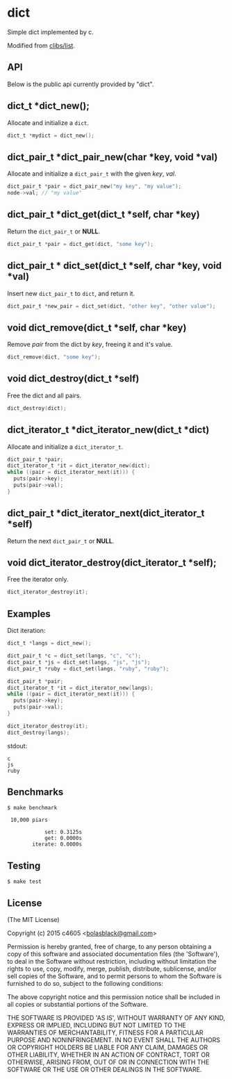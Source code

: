 
# dict

Simple dict implemented by c.

Modified from [clibs/list](https://github.com/clibs/list).

## API

Below is the public api currently provided by "dict".

## dict_t *dict_new();

Allocate and initialize a `dict`.

```c
dict_t *mydict = dict_new();
```

## dict_pair_t \*dict_pair_new(char *key, void *val)

Allocate and initialize a `dict_pair_t` with the given _key_, _val_.

```c
dict_pair_t *pair = dict_pair_new("my key", "my value");
node->val; // "my value"
```

## dict_pair_t \*dict_get(dict_t \*self, char *key)

Return the `dict_pair_t` or __NULL__.

```c
dict_pair_t *pair = dict_get(dict, "some key");
```

## dict_pair_t \* dict_set(dict_t \*self, char *key, void *val)

Insert new `dict_pair_t` to `dict`, and return it.

```c
dict_pair_t *new_pair = dict_set(dict, "other key", "other value");
```

## void dict_remove(dict_t \*self, char *key)

Remove _pair_ from the dict by _key_, freeing it and it's value.

```c
dict_remove(dict, "some key");
```

## void dict_destroy(dict_t *self)

Free the dict and all pairs.

```c
dict_destroy(dict);
```

## dict_iterator_t \*dict_iterator_new(dict_t *dict)

Allocate and initialize a `dict_iterator_t`.

```c
dict_pair_t *pair;
dict_iterator_t *it = dict_iterator_new(dict);
while ((pair = dict_iterator_next(it))) {
  puts(pair->key);
  puts(pair->val);
}
```

## dict_pair_t \*dict_iterator_next(dict_iterator_t *self)

Return the next `dict_pair_t` or __NULL__.

## void dict_iterator_destroy(dict_iterator_t *self);

Free the iterator only.

```c
dict_iterator_destroy(it);
```

## Examples

Dict iteration:

```c
dict_t *langs = dict_new();

dict_pair_t *c = dict_set(langs, "c", "c");
dict_pair_t *js = dict_set(langs, "js", "js");
dict_pair_t *ruby = dict_set(langs, "ruby", "ruby");

dict_pair_t *pair;
dict_iterator_t *it = dict_iterator_new(langs);
while ((pair = dict_iterator_next(it))) {
  puts(pair->key);
  puts(pair->val);
}

dict_iterator_destroy(it);
dict_destroy(langs);
```

stdout:

    c
    js
    ruby

## Benchmarks

    $ make benchmark

     10,000 piars

                set: 0.3125s
                get: 0.0000s
            iterate: 0.0000s

## Testing

    $ make test

## License

(The MIT License)

Copyright (c) 2015 c4605 &lt;bolasblack@gmail.com&gt;

Permission is hereby granted, free of charge, to any person obtaining
a copy of this software and associated documentation files (the
'Software'), to deal in the Software without restriction, including
without limitation the rights to use, copy, modify, merge, publish,
distribute, sublicense, and/or sell copies of the Software, and to
permit persons to whom the Software is furnished to do so, subject to
the following conditions:

The above copyright notice and this permission notice shall be
included in all copies or substantial portions of the Software.

THE SOFTWARE IS PROVIDED 'AS IS', WITHOUT WARRANTY OF ANY KIND,
EXPRESS OR IMPLIED, INCLUDING BUT NOT LIMITED TO THE WARRANTIES OF
MERCHANTABILITY, FITNESS FOR A PARTICULAR PURPOSE AND NONINFRINGEMENT.
IN NO EVENT SHALL THE AUTHORS OR COPYRIGHT HOLDERS BE LIABLE FOR ANY
CLAIM, DAMAGES OR OTHER LIABILITY, WHETHER IN AN ACTION OF CONTRACT,
TORT OR OTHERWISE, ARISING FROM, OUT OF OR IN CONNECTION WITH THE
SOFTWARE OR THE USE OR OTHER DEALINGS IN THE SOFTWARE.
